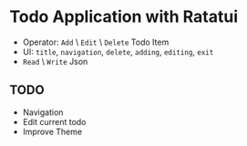 # Todo Application with Ratatui

- Operator: `Add` \ `Edit` \ `Delete` Todo Item
- UI: `title`, `navigation`, `delete`, `adding`, `editing`, `exit`
- `Read` \ `Write` Json

## TODO

- Navigation
- Edit current todo
- Improve Theme
